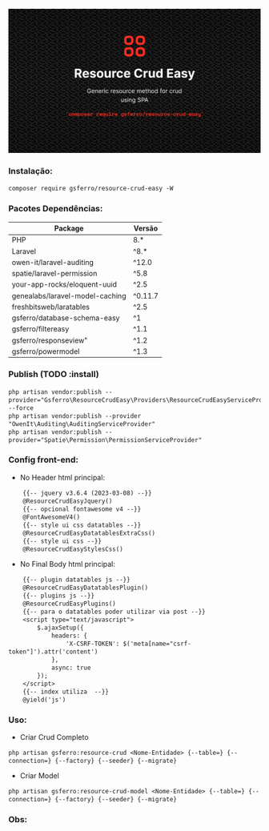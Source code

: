 ![Logo](logo.png)

### Instalação:

```composer 
composer require gsferro/resource-crud-easy -W
```

### Pacotes Dependências:

Package | Versão
--------|-----------
PHP | 8.*
Laravel | ^8.*
owen-it/laravel-auditing | ^12.0
spatie/laravel-permission | ^5.8
your-app-rocks/eloquent-uuid | ^2.5
genealabs/laravel-model-caching | ^0.11.7
freshbitsweb/laratables | ^2.5
gsferro/database-schema-easy | ^1
gsferro/filtereasy | ^1.1
gsferro/responseview" | ^1.2
gsferro/powermodel | ^1.3

### Publish (TODO :install)
```composer 
php artisan vendor:publish --provider="Gsferro\ResourceCrudEasy\Providers\ResourceCrudEasyServiceProvider" --force
php artisan vendor:publish --provider "OwenIt\Auditing\AuditingServiceProvider"
php artisan vendor:publish --provider="Spatie\Permission\PermissionServiceProvider"
```
### Config front-end:

- No Header html principal:
```text
    {{-- jquery v3.6.4 (2023-03-08) --}}
    @ResourceCrudEasyJquery()
    {{-- opcional fontawesome v4 --}}
    @FontAwesomeV4()
    {{-- style ui css datatables --}}
    @ResourceCrudEasyDatatablesExtraCss() 
    {{-- style ui css --}}
    @ResourceCrudEasyStylesCss() 
```
- No Final Body html principal:
```text
    {{-- plugin datatables js --}}
    @ResourceCrudEasyDatatablesPlugin()
    {{-- plugins js --}}
    @ResourceCrudEasyPlugins()
    {{-- para o datatables poder utilizar via post --}}
    <script type="text/javascript">
        $.ajaxSetup({
            headers: {
                'X-CSRF-TOKEN': $('meta[name="csrf-token"]').attr('content')
            },
            async: true
        });
    </script>
    {{-- index utiliza  --}}
    @yield('js')
```

### Uso:

- Criar Crud Completo
```text 
php artisan gsferro:resource-crud <Nome-Entidade> {--table=} {--connection=} {--factory} {--seeder} {--migrate}
```

- Criar Model
```text 
php artisan gsferro:resource-crud-model <Nome-Entidade> {--table=} {--connection=} {--factory} {--seeder} {--migrate}
```

### Obs:

###